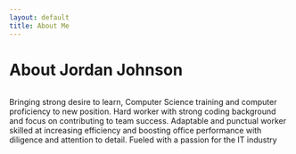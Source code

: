 ```yaml
---
layout: default
title: About Me
---
```


<div class="post">
	<h1 class="pageTitle">About Jordan Johnson</h1>
	<img src="{{ '/assets/img/touring.jpg' | prepend: site.baseurl }}" alt="">
	<p class="intro">Bringing strong desire to learn, Computer Science training and computer proficiency to new position. Hard worker with strong coding background and focus on contributing to team success. Adaptable and punctual worker skilled at increasing efficiency and boosting office performance with diligence and attention to detail. Fueled with a passion for the IT industry</p>
</div>
